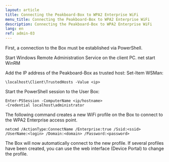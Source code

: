 ```yaml
---
layout: article
title: Connecting the Peakboard-Box to WPA2 Enterprise WiFi
menu_title: Connecting the Peakboard-Box to WPA2 Enterprise WiFi
description: Connecting the Peakboard-Box to WPA2 Enterprise WiFi
lang: en
ref: admin-03
---
```


First, a connection to the Box must be established via PowerShell.

Start Windows Remote Administration Service on the client PC.
net start WinRM

Add the IP address of the Peakboard-Box as trusted host:
Set-Item WSMan:

```
\localhost\Client\TrustedHosts -Value <ip>
```

Start the PowerShell session to the User Box:

```
Enter-PSSession -ComputerName <ip/hostname>
-Credential localhost\administrator
```

The following command creates a new WiFi profile on the Box to connect to the WPA2 Enterprise access point.

```
netcmd /ActionType:ConnectName /Enterprise:true /Ssid:<ssid>
/UserName:<login> /Domain:<domain> /Password:<password>
```

The Box will now automatically connect to the new profile. If several profiles have been created, you can use the web interface (Device Portal) to change the profile.
